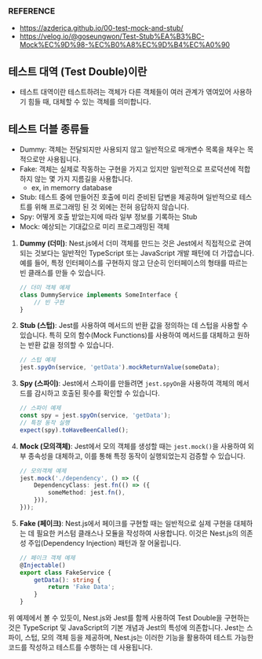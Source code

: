 ### REFERENCE
* https://azderica.github.io/00-test-mock-and-stub/
* https://velog.io/@goseungwon/Test-Stub%EA%B3%BC-Mock%EC%9D%98-%EC%B0%A8%EC%9D%B4%EC%A0%90

## 테스트 대역 (Test Double)이란
* 테스트 대역이란 테스트하려는 객체가 다른 객체들이 여러 관계가 엮여있어 사용하기 힘들 때, 대체할 수 있는 객체를 의미합니다.

## 테스트 더블 종류들
* Dummy: 객체는 전달되지만 사용되지 않고 일반적으로 매개변수 목록을 채우는 목적으로만 사용됩니다.
* Fake: 객체는 실제로 작동하는 구현을 가지고 있지만 일반적으로 프로덕션에 적합하지 않는 몇 가지 지름길을 사용합니다.
  * ex, in memorry database
* Stub: 테스트 중에 만들어진 호출에 미리 준비된 답변을 제공하며 일반적으로 테스트를 위해 프로그래밍 된 것 외에는 전혀 응답하지 않습니다.
* Spy: 어떻게 호출 받았는지에 따라 일부 정보를 기록하는 Stub
* Mock: 예상되는 기대값으로 미리 프로그래밍된 객체

1. **Dummy (더미)**:
   Nest.js에서 더미 객체를 만드는 것은 Jest에서 직접적으로 관여되는 것보다는 일반적인 TypeScript 또는 JavaScript 개발 패턴에 더 가깝습니다. 예를 들어, 특정 인터페이스를 구현하지 않고 단순히 인터페이스의 형태를 따르는 빈 클래스를 만들 수 있습니다.

   ```typescript
   // 더미 객체 예제
   class DummyService implements SomeInterface {
       // 빈 구현
   }
   ```

2. **Stub (스텁)**:
   Jest를 사용하여 메서드의 반환 값을 정의하는 데 스텁을 사용할 수 있습니다. 특히 모의 함수(Mock Functions)를 사용하여 메서드를 대체하고 원하는 반환 값을 정의할 수 있습니다.

   ```typescript
   // 스텁 예제
   jest.spyOn(service, 'getData').mockReturnValue(someData);
   ```

3. **Spy (스파이)**:
   Jest에서 스파이를 만들려면 `jest.spyOn`을 사용하여 객체의 메서드를 감시하고 호출된 횟수를 확인할 수 있습니다.

   ```typescript
   // 스파이 예제
   const spy = jest.spyOn(service, 'getData');
   // 특정 동작 실행
   expect(spy).toHaveBeenCalled();
   ```

4. **Mock (모의객체)**:
   Jest에서 모의 객체를 생성할 때는 `jest.mock()`을 사용하여 외부 종속성을 대체하고, 이를 통해 특정 동작이 실행되었는지 검증할 수 있습니다.

   ```typescript
   // 모의객체 예제
   jest.mock('./dependency', () => ({
       DependencyClass: jest.fn(() => ({
           someMethod: jest.fn(),
       })),
   }));
   ```

5. **Fake (페이크)**:
   Nest.js에서 페이크를 구현할 때는 일반적으로 실제 구현을 대체하는 데 필요한 커스텀 클래스나 모듈을 작성하여 사용합니다. 이것은 Nest.js의 의존성 주입(Dependency Injection) 패턴과 잘 어울립니다.

   ```typescript
   // 페이크 객체 예제
   @Injectable()
   export class FakeService {
       getData(): string {
           return 'Fake Data';
       }
   }
   ```

위 예제에서 볼 수 있듯이, Nest.js와 Jest를 함께 사용하여 Test Double을 구현하는 것은 TypeScript 및 JavaScript의 기본 개념과 Jest의 특성에 의존합니다. Jest는 스파이, 스텁, 모의 객체 등을 제공하며, Nest.js는 이러한 기능을 활용하여 테스트 가능한 코드를 작성하고 테스트를 수행하는 데 사용됩니다.
